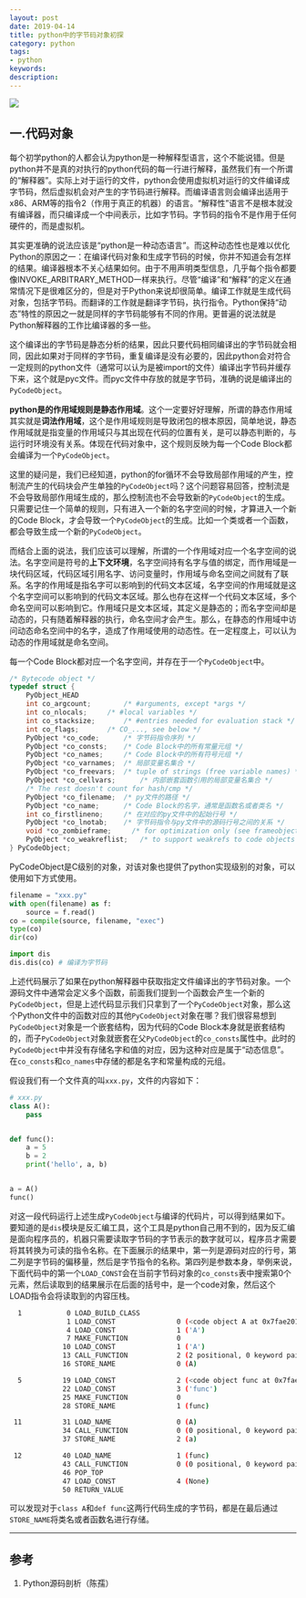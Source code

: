 ```yaml
---
layout: post
date: 2019-04-14
title: python中的字节码对象初探
category: python
tags: 
- python
keywords:
description:
---
```


![](/img/python_cover1.jpg)

## 一.代码对象

每个初学python的人都会认为python是一种解释型语言，这个不能说错。但是python并不是真的对执行的python代码的每一行进行解释，虽然我们有一个所谓的“解释器”。实际上对于运行的文件，python会使用虚拟机对运行的文件编译成字节码，然后虚拟机会对产生的字节码进行解释。而编译语言则会编译出适用于x86、ARM等的指令2（作用于真正的机器）的语言。“解释性”语言不是根本就没有编译器，而只编译成一个中间表示，比如字节码。字节码的指令不是作用于任何硬件的，而是虚拟机。

其实更准确的说法应该是“python是一种动态语言”。而这种动态性也是难以优化Python的原因之一：在编译代码对象和生成字节码的时候，你并不知道会有怎样的结果。编译器根本不关心结果如何。由于不用声明类型信息，几乎每个指令都要像INVOKE_ARBITRARY_METHOD一样来执行。尽管“编译”和“解释”的定义在通常情况下是很难区分的，但是对于Python来说却很简单。编译工作就是生成代码对象，包括字节码。而翻译的工作就是翻译字节码，执行指令。Python保持“动态”特性的原因之一就是同样的字节码能够有不同的作用。更普遍的说法就是Python解释器的工作比编译器的多一些。

<!-- more -->

这个编译出的字节码是静态分析的结果，因此只要代码相同编译出的字节码就会相同，因此如果对于同样的字节码，重复编译是没有必要的，因此python会对符合一定规则的python文件（通常可以认为是被import的文件）编译出字节码并缓存下来，这个就是pyc文件。而pyc文件中存放的就是字节码，准确的说是编译出的`PyCodeObject`。

**python是的作用域规则是静态作用域**。这个一定要好好理解，所谓的静态作用域其实就是**词法作用域**，这个是作用域规则是导致闭包的根本原因，简单地说，静态作用域就是指变量的作用域只与其出现在代码的位置有关，是可以静态判断的，与运行时环境没有关系。体现在代码对象中，这个规则反映为每一个Code Block都会编译为一个`PyCodeObject`。

这里的疑问是，我们已经知道，python的for循环不会导致局部作用域的产生，控制流产生的代码块会产生单独的`PyCodeObject`吗？这个问题容易回答，控制流是不会导致局部作用域生成的，那么控制流也不会导致新的`PyCodeObject`的生成。只需要记住一个简单的规则，只有进入一个新的名字空间的时候，才算进入一个新的Code Block，才会导致一个`PyCodeObject`的生成。比如一个类或者一个函数，都会导致生成一个新的`PyCodeObject`。

而结合上面的说法，我们应该可以理解，所谓的一个作用域对应一个名字空间的说法。名字空间是符号的**上下文环境**，名字空间持有名字与值的绑定，而作用域是一块代码区域，代码区域引用名字、访问变量时，作用域与命名空间之间就有了联系。名字的作用域是指名字可以影响到的代码文本区域，名字空间的作用域就是这个名字空间可以影响到的代码文本区域。那么也存在这样一个代码文本区域，多个命名空间可以影响到它。作用域只是文本区域，其定义是静态的；而名字空间却是动态的，只有随着解释器的执行，命名空间才会产生。那么，在静态的作用域中访问动态命名空间中的名字，造成了作用域使用的动态性。在一定程度上，可以认为动态的作用域就是命名空间。

每一个Code Block都对应一个名字空间，并存在于一个`PyCodeObject`中。


```CPP
/* Bytecode object */
typedef struct {
    PyObject_HEAD
    int co_argcount;        /* #arguments, except *args */
    int co_nlocals;     /* #local variables */
    int co_stacksize;       /* #entries needed for evaluation stack */
    int co_flags;       /* CO_..., see below */
    PyObject *co_code;      /* 字节码指令序列 */
    PyObject *co_consts;    /* Code Block中的所有常量元组 */
    PyObject *co_names;     /* Code Block中的所有符号元组 */
    PyObject *co_varnames;  /* 局部变量名集合 */
    PyObject *co_freevars;  /* tuple of strings (free variable names) */
    PyObject *co_cellvars;      /* 内部嵌套函数引用的局部变量名集合 */
    /* The rest doesn't count for hash/cmp */
    PyObject *co_filename;  /* py文件的路径 */
    PyObject *co_name;      /* Code Block的名字，通常是函数名或者类名 */
    int co_firstlineno;     /* 在对应的py文件中的起始行号 */
    PyObject *co_lnotab;    /* 字节码指令与py文件中的源码行号之间的关系 */
    void *co_zombieframe;     /* for optimization only (see frameobject.c) */
    PyObject *co_weakreflist;   /* to support weakrefs to code objects */
} PyCodeObject;

```

PyCodeObject是C级别的对象，对该对象也提供了python实现级别的对象，可以使用如下方式使用。

```python
filename = "xxx.py"
with open(filename) as f:
    source = f.read()
co = compile(source, filename, "exec")
type(co)
dir(co)

import dis
dis.dis(co) # 编译为字节码
```

上述代码展示了如果在python解释器中获取指定文件编译出的字节码对象。一个源码文件中通常会定义多个函数，前面我们提到一个函数会产生一个新的`PyCodeObject`，但是上述代码显示我们只拿到了一个`PyCodeObject`对象，那么这个Python文件中的函数对应的其他`PyCodeObject`对象在哪？我们很容易想到`PyCodeObject`对象是一个嵌套结构，因为代码的Code Block本身就是嵌套结构的，而子`PyCodeObject`对象就嵌套在父`PyCodeObject`的`co_consts`属性中。此时的`PyCodeObject`中并没有存储名字和值的对应，因为这种对应是属于“动态信息”。在`co_consts`和`co_names`中存储的都是名字和常量构成的元组。

假设我们有一个文件真的叫`xxx.py`，文件的内容如下：
```python
# xxx.py
class A():
    pass


def func():
    a = 5
    b = 2
    print('hello', a, b)


a = A()
func()
```

对这一段代码运行上述生成`PyCodeObject`与编译的代码片，可以得到结果如下。要知道的是`dis`模块是反汇编工具，这个工具是python自己用不到的，因为反汇编是面向程序员的，机器只需要读取字节码的字节表示的数字就可以，程序员才需要将其转换为可读的指令名称。在下面展示的结果中，第一列是源码对应的行号，第二列是字节码的偏移量，然后是字节指令的名称。第四列是参数本身，举例来说，下面代码中的第一个`LOAD_CONST`会在当前字节码对象的`co_consts`表中搜索第0个元素，然后读取到的结果展示在后面的括号中，是一个code对象，然后这个LOAD指令会将读取到的内容压栈。

```bash
  1           0 LOAD_BUILD_CLASS
              1 LOAD_CONST               0 (<code object A at 0x7fae201a7300, file "test.py", line 1>)
              4 LOAD_CONST               1 ('A')
              7 MAKE_FUNCTION            0
             10 LOAD_CONST               1 ('A')
             13 CALL_FUNCTION            2 (2 positional, 0 keyword pair)
             16 STORE_NAME               0 (A)

  5          19 LOAD_CONST               2 (<code object func at 0x7fae201a7150, file "test.py", line 5>)
             22 LOAD_CONST               3 ('func')
             25 MAKE_FUNCTION            0
             28 STORE_NAME               1 (func)

 11          31 LOAD_NAME                0 (A)
             34 CALL_FUNCTION            0 (0 positional, 0 keyword pair)
             37 STORE_NAME               2 (a)

 12          40 LOAD_NAME                1 (func)
             43 CALL_FUNCTION            0 (0 positional, 0 keyword pair)
             46 POP_TOP
             47 LOAD_CONST               4 (None)
             50 RETURN_VALUE

```

可以发现对于`class A`和`def func`这两行代码生成的字节码，都是在最后通过`STORE_NAME`将类名或者函数名进行存储。


 * * *
## 参考
1. Python源码剖析（陈孺）
